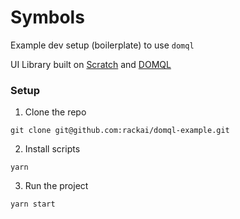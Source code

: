 # Symbols
Example dev setup (boilerplate) to use `domql`

UI Library built on [Scratch](/rackai/scratch) and [DOMQL](/rackai/domql)

### Setup

1. Clone the repo
```
git clone git@github.com:rackai/domql-example.git
```

2. Install scripts
```
yarn
```

3. Run the project
```
yarn start
```
